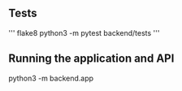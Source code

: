 ## Tests
'''
flake8
python3 -m pytest backend/tests
'''

## Running the application and API
python3 -m backend.app